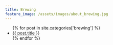 ```yaml
---
title: Brewing
feature_image: /assets/images/about_brewing.jpg
---
```

<ul>
{% for post in site.categories['brewing'] %}
    <li>
      <a href="{{ post.url }}">{{ post.title }}</a>
    </li>
{% endfor %}
</ul>
